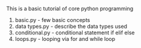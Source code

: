 This is a basic tutorial of core python programming 
1. basic.py - few basic concepts
2. data types.py - describe the data types used 
3. conditional.py - conditional statement if elif else
4. loops.py - looping via for and while loop 





